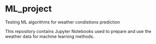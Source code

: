# ML_project
Testing ML algorithms for weather condistions prediction

This repository contains Jupyter Notebooks used to prepare and use the weather data for machine learning methods.  
